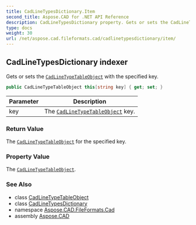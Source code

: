 ```yaml
---
title: CadLineTypesDictionary.Item
second_title: Aspose.CAD for .NET API Reference
description: CadLineTypesDictionary property. Gets or sets the CadLineTypeTableObject with the specified key
type: docs
weight: 30
url: /net/aspose.cad.fileformats.cad/cadlinetypesdictionary/item/
---
```

## CadLineTypesDictionary indexer

Gets or sets the [`CadLineTypeTableObject`](../../../aspose.cad.fileformats.cad.cadtables/cadlinetypetableobject/) with the specified key.

```csharp
public CadLineTypeTableObject this[string key] { get; set; }
```

| Parameter | Description |
| --- | --- |
| key | The [`CadLineTypeTableObject`](../../../aspose.cad.fileformats.cad.cadtables/cadlinetypetableobject/) key. |

### Return Value

The [`CadLineTypeTableObject`](../../../aspose.cad.fileformats.cad.cadtables/cadlinetypetableobject/) for the specified key.

### Property Value

The [`CadLineTypeTableObject`](../../../aspose.cad.fileformats.cad.cadtables/cadlinetypetableobject/).

### See Also

* class [CadLineTypeTableObject](../../../aspose.cad.fileformats.cad.cadtables/cadlinetypetableobject/)
* class [CadLineTypesDictionary](../)
* namespace [Aspose.CAD.FileFormats.Cad](../../cadlinetypesdictionary/)
* assembly [Aspose.CAD](../../../)


